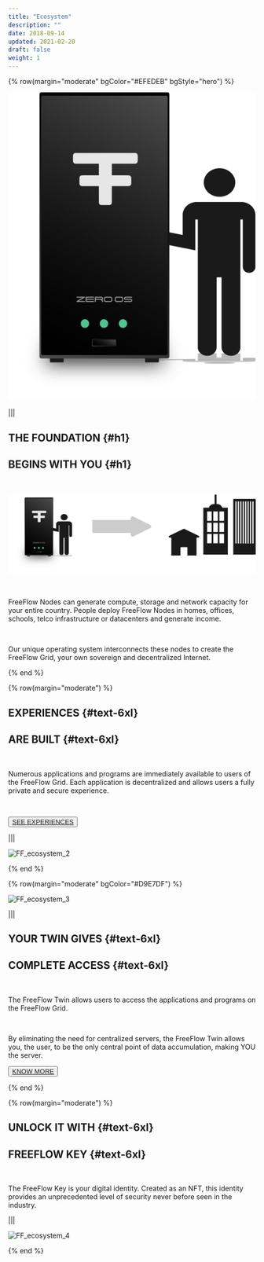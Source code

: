 ```yaml
---
title: "Ecosystem"
description: ""
date: 2018-09-14
updated: 2021-02-20
draft: false
weight: 1
---
```


<!-- section 1 (step 1) -->

{% row(margin="moderate" bgColor="#EFEDEB" bgStyle="hero") %}

![FF_ecosystem_1](FF_ecosystem_1.png)

|||

## THE FOUNDATION {#h1}
## **BEGINS WITH YOU** {#h1}

<br>

![FF_ecosystem_step1](FF_ecosystem_step1.png#medium)

<br>

FreeFlow Nodes can generate compute, storage and network capacity for your entire country. People deploy FreeFlow Nodes in homes, offices, schools, telco infrastructure or datacenters and generate income. 

<br>

Our unique operating system interconnects these nodes to create the FreeFlow Grid, your own sovereign and decentralized Internet. 

{% end %}

<!-- section 2 (step 2) -->

{% row(margin="moderate") %}

## EXPERIENCES {#text-6xl}
## **ARE BUILT** {#text-6xl}

<br>

Numerous applications and programs are immediately available to users of the FreeFlow Grid. Each application is decentralized and allows users a fully private and secure experience. 

<br>

<button>[SEE EXPERIENCES]("/experiences")</button>

|||

![FF_ecosystem_2](FF_ecosystem_2.png)

{% end %}

<!-- section 3 (step 3) -->

{% row(margin="moderate" bgColor="#D9E7DF") %}

![FF_ecosystem_3](FF_ecosystem_3.png)

|||

## YOUR TWIN GIVES {#text-6xl}
## **COMPLETE ACCESS** {#text-6xl}

<br>

The FreeFlow Twin allows users to access the applications and programs on the FreeFlow Grid. 

<br>

By eliminating the need for centralized servers, the FreeFlow Twin allows you, the user, to be the only central point of data accumulation, making YOU the server. 

<button>[KNOW MORE]("/twin")</button>

{% end %}

<!-- section 4 (step 4) -->

{% row(margin="moderate") %}

## UNLOCK IT WITH {#text-6xl}
## **FREEFLOW KEY** {#text-6xl}

<br>

The FreeFlow Key is your digital identity. Created as an NFT, this identity provides an unprecedented level of security never before seen in the industry.

|||

![FF_ecosystem_4](FF_ecosystem_4.png)

{% end %}